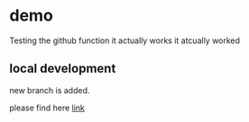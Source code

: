 # demo 

Testing the github function
it actually works
it atcually worked

## local development
 new branch is added.

 please find here [link](new_folder/Preeti_CV_caltech.pdf)
 
